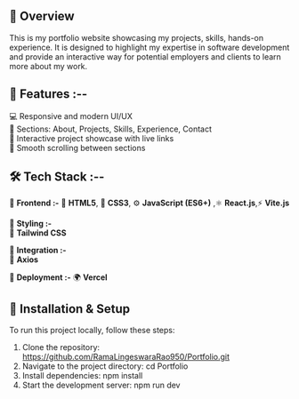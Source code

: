 ## 📌 Overview  
This is my portfolio website showcasing my projects, skills, hands-on experience. It is designed to highlight my expertise in software development and provide an interactive way for potential employers and clients to learn more about my work.  

## 🚀 Features :--

💻 Responsive and modern UI/UX  
📌 Sections: About, Projects, Skills, Experience, Contact  
🧩 Interactive project showcase with live links  
🎯 Smooth scrolling between sections  
  
## 🛠️ Tech Stack :--

🎨 **Frontend :-** 
🧱 **HTML5**, 🎨 **CSS3**, ⚙️ **JavaScript (ES6+)** ,⚛️ **React.js**,⚡ **Vite.js**

💅 **Styling :-**  
🌈 **Tailwind CSS**  

🔗 **Integration :-**  
📡 **Axios**

🚀 **Deployment :-**
🌍 **Vercel**  


## 📂 Installation & Setup  
To run this project locally, follow these steps:  

1. Clone the repository:
   https://github.com/RamaLingeswaraRao950/Portfolio.git
2. Navigate to the project directory:
   cd Portfolio
3. Install dependencies:
   npm install
4. Start the development server:
   npm run dev

